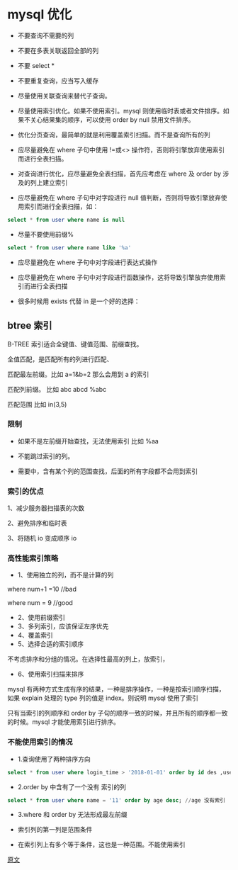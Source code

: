 # mysql 优化

- 不要查询不需要的列

- 不要在多表关联返回全部的列

- 不要 select \*

- 不要重复查询，应当写入缓存

- 尽量使用关联查询来替代子查询。

- 尽量使用索引优化。如果不使用索引。mysql 则使用临时表或者文件排序。如果不关心结果集的顺序，可以使用 order by null 禁用文件排序。

- 优化分页查询，最简单的就是利用覆盖索引扫描。而不是查询所有的列

- 应尽量避免在 where 子句中使用 !=或<> 操作符，否则将引擎放弃使用索引而进行全表扫描。

- 对查询进行优化，应尽量避免全表扫描，首先应考虑在 where 及 order by 涉及的列上建立索引

- 应尽量避免在 where 子句中对字段进行 null 值判断，否则将导致引擎放弃使用索引而进行全表扫描，如：

```sql
select * from user where name is null
```

- 尽量不要使用前缀%

```sql
select * from user where name like '%a'
```

- 应尽量避免在 where 子句中对字段进行表达式操作

- 应尽量避免在 where 子句中对字段进行函数操作，这将导致引擎放弃使用索引而进行全表扫描

- 很多时候用 exists 代替 in 是一个好的选择：

## btree 索引

B-TREE 索引适合全键值、键值范围、前缀查找。

全值匹配，是匹配所有的列进行匹配、

匹配最左前缀。比如 a=1&b=2 那么会用到 a 的索引

匹配列前缀。 比如 abc abcd %abc

匹配范围 比如 in(3,5)

### 限制

- 如果不是左前缀开始查找，无法使用索引 比如 %aa

- 不能跳过索引的列。

- 需要中，含有某个列的范围查找，后面的所有字段都不会用到索引

### 索引的优点

1、减少服务器扫描表的次数

2、避免排序和临时表

3、将随机 io 变成顺序 io

### 高性能索引策略

- 1、使用独立的列，而不是计算的列

where num+1 =10 //bad

where num = 9 //good

- 2、使用前缀索引
- 3、多列索引，应该保证左序优先
- 4、覆盖索引
- 5、选择合适的索引顺序

不考虑排序和分组的情况。在选择性最高的列上，放索引，

- 6、使用索引扫描来排序

mysql 有两种方式生成有序的结果，一种是排序操作，一种是按索引顺序扫描，如果 explain 处理的 type 列的值是 index。则说明 mysql 使用了索引

只有当索引的列顺序和 order by 子句的顺序一致的时候，并且所有的顺序都一致的时候。mysql 才能使用索引进行排序。

### 不能使用索引的情况

- 1.查询使用了两种排序方向

```sql
select * from user where login_time > '2018-01-01' order by id des ,username asc #
```

- 2.order by 中含有了一个没有 索引的列

```sql
select * from user where name = '11' order by age desc; //age 没有索引
```

- 3.where 和 order by 无法形成最左前缀

- 索引列的第一列是范围条件

- 在索引列上有多个等于条件，这也是一种范围。不能使用索引

[原文](https://blog.csdn.net/samjustin1/article/details/52212421)
